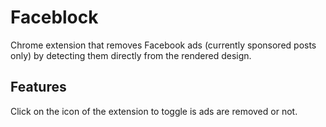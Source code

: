 # Faceblock

Chrome extension that removes Facebook ads (currently sponsored posts only)
by detecting them directly from the rendered design.

## Features

Click on the icon of the extension to toggle is ads are removed or not.
